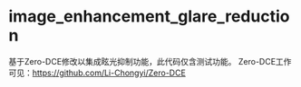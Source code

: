 # image_enhancement_glare_reduction
基于Zero-DCE修改以集成眩光抑制功能，此代码仅含测试功能。
Zero-DCE工作可见：https://github.com/Li-Chongyi/Zero-DCE

